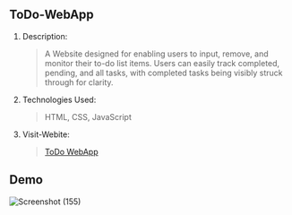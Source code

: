 ## ToDo-WebApp

1. Description:
   > A Website designed for enabling users to input, remove, and monitor their to-do list items. Users can easily track completed, pending, and all tasks, with completed tasks being visibly struck through for clarity.
2. Technologies Used:
   > HTML, CSS, JavaScript
3. Visit-Webite:
   > [ToDo WebApp](https://k-pragna.github.io/ToDo-WebApp/ToDo-WebApp/index.html)

## Demo


![Screenshot (155)](https://github.com/K-Pragna/ToDo-WebApp/assets/158297257/1f1652e6-8a00-49b1-a3da-fccfce7ddc58)
